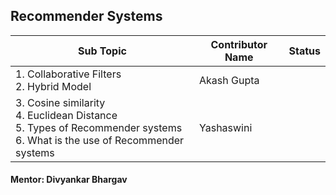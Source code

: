 ## Recommender Systems


| Sub Topic | Contributor Name | Status     |
| --------- | ---------------- | ---------- |
| 1\. Collaborative Filters<br>2\. Hybrid Model                                                                                     | Akash Gupta |  |
| 3\. Cosine similarity<br>4\. Euclidean Distance<br>5\. Types of Recommender systems<br>6\. What is the use of Recommender systems | Yashaswini  |

#### Mentor: Divyankar Bhargav
